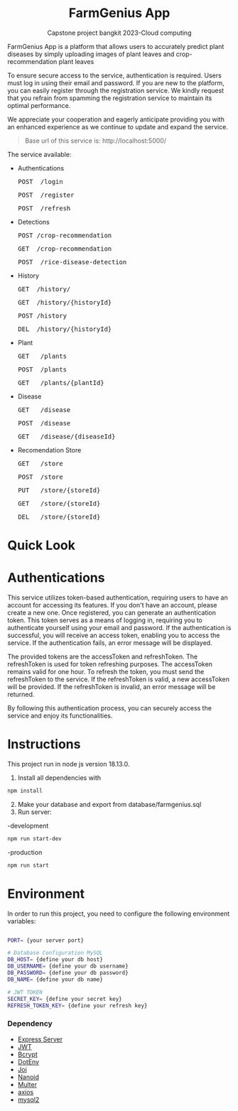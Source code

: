 <h1 align="center">FarmGenius App</h1>
<p align="center">Capstone project bangkit 2023-Cloud computing</p>

FarmGenius App is a platform that allows users to accurately predict plant diseases by simply uploading images of plant leaves and crop-recommendation plant leaves

To ensure secure access to the service, authentication is required. Users must log in using their email and password. If you are new to the platform, you can easily register through the registration service. We kindly request that you refrain from spamming the registration service to maintain its optimal performance.

We appreciate your cooperation and eagerly anticipate providing you with an enhanced experience as we continue to update and expand the service.

> Base url of this service is: http://localhost:5000/

The service available:

- Authentications
  <pre>POST  /login</pre>
  <pre>POST  /register</pre>
  <pre>POST  /refresh</pre>


- Detections 
  <pre>POST /crop-recommendation</pre>
  <pre>GET  /crop-recommendation</pre>
  <pre>POST  /rice-disease-detection</pre>

- History
  <pre>GET  /history/</pre>
  <pre>GET  /history/{historyId}</pre>
  <pre>POST /history</pre>
  <pre>DEL  /history/{historyId}</pre>

- Plant
  <pre>GET   /plants</pre>
  <pre>POST  /plants</pre>
  <pre>GET   /plants/{plantId}</pre>

- Disease
  <pre>GET   /disease</pre>
  <pre>POST  /disease</pre>
  <pre>GET   /disease/{diseaseId}</pre>

- Recomendation Store
  <pre>GET   /store</pre>
  <pre>POST  /store</pre>
  <pre>PUT   /store/{storeId}</pre>
  <pre>GET   /store/{storeId}</pre>
  <pre>DEL   /store/{storeId}</pre>

# Quick Look

# Authentications

This service utilizes token-based authentication, requiring users to have an account for accessing its features. If you don't have an account, please create a new one. Once registered, you can generate an authentication token. This token serves as a means of logging in, requiring you to authenticate yourself using your email and password. If the authentication is successful, you will receive an access token, enabling you to access the service. If the authentication fails, an error message will be displayed.

The provided tokens are the accessToken and refreshToken. The refreshToken is used for token refreshing purposes. The accessToken remains valid for one hour. To refresh the token, you must send the refreshToken to the service. If the refreshToken is valid, a new accessToken will be provided. If the refreshToken is invalid, an error message will be returned.

By following this authentication process, you can securely access the service and enjoy its functionalities.

# Instructions

This project run in node js version 18.13.0.

1. Install all dependencies with

```bash
npm install
```

2. Make your database and export from database/farmgenius.sql
3. Run server:
<P>-development<p>

```bash
npm run start-dev
```

<p>-production<p>

```bash
npm run start
```

# Environment

In order to run this project, you need to configure the following environment variables:

```bash

PORT= {your server port}

# Database Configuration MySQL
DB_HOST= {define your db host}
DB_USERNAME= {define your db username}
DB_PASSWORD= {define your db password}
DB_NAME= {define your db name}

# JWT TOKEN
SECRET_KEY= {define your secret key}
REFRESH_TOKEN_KEY= {define your refresh key}

```


### Dependency

- [Express Server](https://www.npmjs.com/package/express)
- [JWT](https://www.npmjs.com/package/jsonwebtoken)
- [Bcrypt](https://www.npmjs.com/package/bcrypt)
- [DotEnv](https://www.npmjs.com/package/dotenv)
- [Joi](https://www.npmjs.com/package/joi)
- [Nanoid](https://www.npmjs.com/package/nanoid)
- [Multer](https://www.npmjs.com/package/multer)
- [axios](https://www.npmjs.com/package/axios)
- [mysql2](https://www.npmjs.com/package/mysql2)

